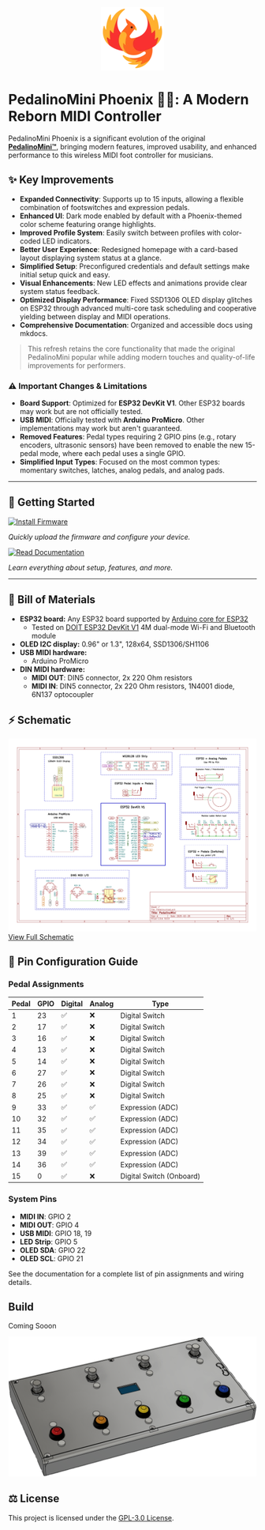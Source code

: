 <p align="center">
  <a href="https://github.com/fuegovic/PedalinoMini-Phoenix">
    <img src="./data/logo.webp" alt="PedalinoMini Phoenix Logo">
  </a>
</p>

# PedalinoMini Phoenix 🐦‍🔥: A Modern Reborn MIDI Controller

PedalinoMini Phoenix is a significant evolution of the original **[PedalinoMini™](https://github.com/alf45tar/PedalinoMini)**, bringing modern features, improved usability, and enhanced performance to this wireless MIDI foot controller for musicians.

## ✨ Key Improvements

- **Expanded Connectivity**: Supports up to 15 inputs, allowing a flexible combination of footswitches and expression pedals.
- **Enhanced UI**: Dark mode enabled by default with a Phoenix-themed color scheme featuring orange highlights.
- **Improved Profile System**: Easily switch between profiles with color-coded LED indicators.
- **Better User Experience**: Redesigned homepage with a card-based layout displaying system status at a glance.
- **Simplified Setup**: Preconfigured credentials and default settings make initial setup quick and easy.
- **Visual Enhancements**: New LED effects and animations provide clear system status feedback.
- **Optimized Display Performance**: Fixed SSD1306 OLED display glitches on ESP32 through advanced multi-core task scheduling and cooperative yielding between display and MIDI operations.
- **Comprehensive Documentation**: Organized and accessible docs using mkdocs.

> This refresh retains the core functionality that made the original PedalinoMini popular while adding modern touches and quality-of-life improvements for performers.

### ⚠️ Important Changes & Limitations

- **Board Support**: Optimized for **ESP32 DevKit V1**. Other ESP32 boards may work but are not officially tested.
- **USB MIDI**: Officially tested with **Arduino ProMicro**. Other implementations may work but aren't guaranteed.
- **Removed Features**: Pedal types requiring 2 GPIO pins (e.g., rotary encoders, ultrasonic sensors) have been removed to enable the new 15-pedal mode, where each pedal uses a single GPIO.
- **Simplified Input Types**: Focused on the most common types: momentary switches, latches, analog pedals, and analog pads.

---

## 🚀 Getting Started  

<div>
    <tr>
      <td align="center" style="padding-right: 20px; width: 200px;">
        <a href="https://fuegovic.github.io/PedalinoMini-Phoenix/installer" target="_blank">
          <img src="https://img.shields.io/badge/⚙️_Install_Firmware-red?style=for-the-badge" alt="Install Firmware" width="200" />
        </a>
      </td>
      <td>
        <p><em>Quickly upload the firmware and configure your device.</em></p>
      </td>
    </tr>
    <tr>
      <td align="center" style="padding-right: 20px; width: 200px;">
        <a href="https://fuegovic.github.io/PedalinoMini-Phoenix/" target="_blank">
          <img src="https://img.shields.io/badge/👀_Read_Documentation-yellow?style=for-the-badge" alt="Read Documentation" width="200" />
        </a>
      </td>
      <td>
        <p><em>Learn everything about setup, features, and more.</em></p>
      </td>
    </tr>
</div>


---

## 💸 Bill of Materials

- **ESP32 board:** Any ESP32 board supported by [Arduino core for ESP32](https://github.com/espressif/arduino-esp32)
  - Tested on [DOIT ESP32 DevKit V1](https://github.com/SmartArduino/SZDOITWiKi/wiki/ESP8266---ESP32) 4M dual-mode Wi-Fi and Bluetooth module
- **OLED I2C display:** 0.96" or 1.3", 128x64, SSD1306/SH1106
- **USB MIDI hardware:**
  - Arduino ProMicro
- **DIN MIDI hardware:**
  - **MIDI OUT**: DIN5 connector, 2x 220 Ohm resistors
  - **MIDI IN**: DIN5 connector, 2x 220 Ohm resistors, 1N4001 diode, 6N137 optocoupler

## ⚡ Schematic

![Schematic](./docs/assets/Schematic_PedalinoMini.webp "Schematic")
[View Full Schematic](./docs/assets/Schematic_PedalinoMini.webp)

## 🔌 Pin Configuration Guide

### Pedal Assignments
| Pedal  | GPIO  | Digital |  Analog  | Type                     |
|--------|-------|---------|----------|--------------------------|
| 1      | 23    | ✅      | ❌      | Digital Switch           |
| 2      | 17    | ✅      | ❌      | Digital Switch           |
| 3      | 16    | ✅      | ❌      | Digital Switch           |
| 4      | 13    | ✅      | ❌      | Digital Switch           |
| 5      | 14    | ✅      | ❌      | Digital Switch           |
| 6      | 27    | ✅      | ❌      | Digital Switch           |
| 7      | 26    | ✅      | ❌      | Digital Switch           |
| 8      | 25    | ✅      | ❌      | Digital Switch           |
| 9      | 33    | ✅      | ✅      | Expression (ADC)         |
| 10     | 32    | ✅      | ✅      | Expression (ADC)         |
| 11     | 35    | ✅      | ✅      | Expression (ADC)         |
| 12     | 34    | ✅      | ✅      | Expression (ADC)         |
| 13     | 39    | ✅      | ✅      | Expression (ADC)         |
| 14     | 36    | ✅      | ✅      | Expression (ADC)         |
| 15     | 0     | ✅      | ❌      | Digital Switch (Onboard) |

### System Pins
- **MIDI IN**: GPIO 2
- **MIDI OUT**: GPIO 4
- **USB MIDI**: GPIO 18, 19
- **LED Strip**: GPIO 5
- **OLED SDA**: GPIO 22
- **OLED SCL**: GPIO 21

See the documentation for a complete list of pin assignments and wiring details.

## Build

Coming Sooon

![Case](./docs/assets/case.png "Case")

## ⚖️ License

This project is licensed under the [GPL-3.0 License](LICENSE).